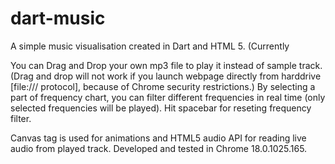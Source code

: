 dart-music
==========
A simple music visualisation created in Dart and HTML 5. (Currently <audio> is not working in Dartium, so you have to compile all scripts to JavaScript.)

You can Drag and Drop your own mp3 file to play it instead of sample track. (Drag and drop will not work if you launch webpage directly from harddrive [file:/// protocol], because of Chrome security restrictions.)
By selecting a part of frequency chart, you can filter different frequencies in real time (only selected frequencies will be played).
Hit spacebar for reseting frequency filter.

Canvas tag is used for animations and HTML5 audio API for reading live audio from played track.
Developed and tested in Chrome 18.0.1025.165.

